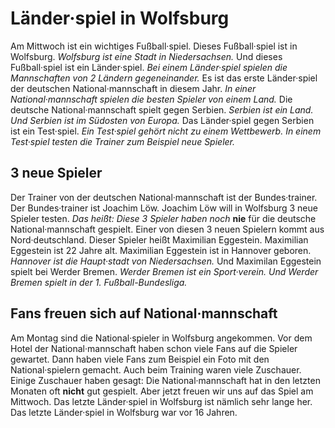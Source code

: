 # Länder·spiel in Wolfsburg

Am Mittwoch ist ein wichtiges Fußball·spiel. Dieses Fußball·spiel ist in Wolfsburg. 
*Wolfsburg ist eine Stadt in Niedersachsen.* Und dieses Fußball·spiel ist ein Länder·spiel. 
*Bei einem Länder·spiel spielen die Mannschaften von 2 Ländern gegeneinander.* Es ist das erste Länder·spiel der deutschen National·mannschaft in diesem Jahr. 
*In einer National·mannschaft spielen die besten Spieler von einem Land.* Die deutsche National·mannschaft spielt gegen Serbien. 
*Serbien ist ein Land.* 
*Und Serbien ist im Südosten von Europa.* Das Länder·spiel gegen Serbien ist ein Test·spiel. 
*Ein Test·spiel gehört nicht zu einem Wettbewerb.* 
*In einem Test·spiel testen die Trainer zum Beispiel neue Spieler.* 

## 3 neue Spieler
Der Trainer von der deutschen National·mannschaft ist der Bundes·trainer. Der Bundes·trainer ist Joachim Löw. Joachim Löw will in Wolfsburg 3 neue Spieler testen. *Das heißt:* 
*Diese 3 Spieler haben noch* **nie** für die deutsche National·mannschaft gespielt. Einer von diesen 3 neuen Spielern kommt aus Nord·deutschland. Dieser Spieler heißt Maximilian Eggestein. Maximilian Eggestein ist 22 Jahre alt. Maximilian Eggestein ist in Hannover geboren. 
*Hannover ist die Haupt·stadt von Niedersachsen.* Und Maximilan Eggestein spielt bei Werder Bremen. 
*Werder Bremen ist ein Sport·verein.* 
*Und Werder Bremen spielt in der 1. Fußball-Bundesliga.* 

## Fans freuen sich auf National·mannschaft
Am Montag sind die National·spieler in Wolfsburg angekommen. Vor dem Hotel der National·mannschaft haben schon viele Fans auf die Spieler gewartet. Dann haben viele Fans zum Beispiel ein Foto mit den National·spielern gemacht. Auch beim Training waren viele Zuschauer. Einige Zuschauer haben gesagt: Die National·mannschaft hat in den letzten Monaten oft **nicht** gut gespielt. Aber jetzt freuen wir uns auf das Spiel am Mittwoch. Das letzte Länder·spiel in Wolfsburg ist nämlich sehr lange her. Das letzte Länder·spiel in Wolfsburg war vor 16 Jahren. 
